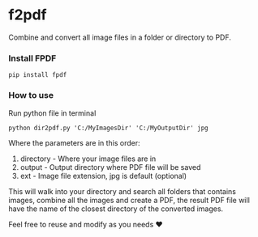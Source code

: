 # f2pdf
Combine and convert all image files in a folder or directory to PDF.

### Install FPDF

`pip install fpdf`

### How to use
Run python file in terminal

`python dir2pdf.py 'C:/MyImagesDir' 'C:/MyOutputDir' jpg`

Where the parameters are in this order:
1. directory - Where your image files are in
2. output - Output directory where PDF file will be saved
3. ext - Image file extension, jpg is default (optional)

This will walk into your directory and search all folders that contains images,
combine all the images and create a PDF, the result PDF file will have the name 
of the closest directory of the converted images.


Feel free to reuse and modify as you needs ♥️
